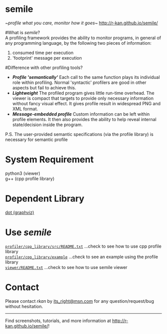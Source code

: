 # semile
_~profile what you care, monitor how it goes~_ http://r-kan.github.io/semile/

#What is _semile_?  
A profiling framework provides the ability to monitor programs, in general of any programming language, by the following two pieces of information:  
1. consumed time per execution  
2. 'footprint' message per execution  

#Difference with other profiling tools?  
* **_Profile 'semantically'_**  Each call to the same function plays its individual role within profiling. Normal 'syntactic' profilers are good in other aspects but fail to achieve this.  
* **_Lightweight_**  The profiled program gives little run-time overhead. The viewer is compact that targets to provide only necessary information without fancy visual effect. It gives profile result in widespread PNG and XML format.  
* **_Message-embedded profile_**  Custom information can be left within profile elements. It then also provides the ability to help reveal internal state/decision inside the program.  

P.S. The user-provided semantic specifications (via the profile library) is necessary for semantic profile  

# System Requirement
python3 (viewer)   
g++ (cpp profile library)  

# Dependent Library
<a href="http://www.graphviz.org" target="_blank">dot (graphviz)</a>   

# Use _semile_
<a href="https://github.com/r-kan/semile/tree/master/profiler/cpp_library/src" target="_blank">`profiler/cpp_library/src/README.txt`</a> ...check to see how to use cpp profile library  
<a href="https://github.com/r-kan/semile/tree/master/profiler/cpp_library/example" target="_blank">`profiler/cpp_library/example`</a> ...check to see an example using the profile library  
<a href="https://github.com/r-kan/semile/tree/master/viewer" target="_blank">`viewer/README.txt`</a> ...check to see how to use semile viewer

# Contact  
Please contact *rkan* by its_right@msn.com for any question/request/bug without hesitation. 

***
Find screenshots, tutorials, and more information at http://r-kan.github.io/semile/!
